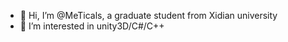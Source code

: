 - 👋 Hi, I’m @MeTicals, a graduate student from Xidian university
- 👀 I’m interested in unity3D/C#/C++

<!---
MeTicals/MeTicals is a ✨ special ✨ repository because its `README.md` (this file) appears on your GitHub profile.
You can click the Preview link to take a look at your changes.
--->
